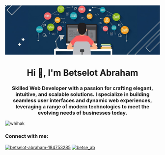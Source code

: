 ![MasterHead](https://github.com/whiHak/My-tube_-YouTube-clone-/blob/main/p.jpg)
<h1 align="center">Hi 👋, I'm Betselot Abraham</h1>
<h3 align="center">Skilled Web Developer with a passion for crafting elegant, intuitive, and scalable solutions. I specialize in building seamless user interfaces and dynamic web experiences, leveraging a range of modern technologies to meet the evolving needs of businesses today.</h3>


<p align="left"> <img src="https://komarev.com/ghpvc/?username=whihak&label=Profile%20views&color=0e75b6&style=flat" alt="whihak" /> </p>

<h3 align="left">Connect with me:</h3>
<p align="left">
<a href="https://linkedin.com/in/betselot-abraham-184753285" target="blank"><img align="center" src="https://raw.githubusercontent.com/rahuldkjain/github-profile-readme-generator/master/src/images/icons/Social/linked-in-alt.svg" alt="betselot-abraham-184753285" height="30" width="40" /></a>
<a href="https://instagram.com/betse_ab" target="blank"><img align="center" src="https://raw.githubusercontent.com/rahuldkjain/github-profile-readme-generator/master/src/images/icons/Social/instagram.svg" alt="betse_ab" height="30" width="40" /></a>
</p>


